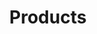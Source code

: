---
title: Products
sidebar_position: 2
description: Products
toc_min_heading_level: 2
toc_max_heading_level: 4
tags:
  - Product
  - Line Item
---
